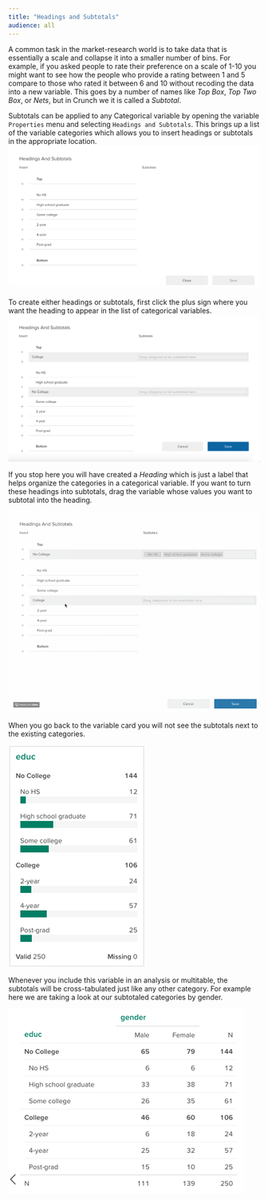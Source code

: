```yaml
---
title: "Headings and Subtotals"
audience: all
---
```


A common task in the market-research world is to take data that is essentially a scale and collapse it into a smaller number of bins. For example, if you asked people to rate their preference on a scale of 1-10 you might want to see how the people who provide a rating between 1 and 5 compare to those who rated it between 6 and 10 without recoding the data into a new variable. This goes by a number of names like _Top Box_, _Top Two Box_, or _Nets_, but in Crunch we it is called a _Subtotal_. 

Subtotals can be applied to any Categorical variable by opening the variable `Properties` menu and selecting `Headings and Subtotals`. This brings up a list of the variable categories which allows you to insert headings or subtotals in the appropriate location. 
![](images/headings1.png)

To create either headings or subtotals, first click the plus sign where you want the heading to appear in the list of categorical variables. 
![](images/headings2.png)

If you stop here you will have created a _Heading_ which is just a label that helps organize the categories in a categorical variable. If you want to turn these headings into subtotals, drag the variable whose values you want to subtotal into the heading. 

![](images/headings.gif)

When you go back to the variable card you will not see the subtotals next to the existing categories. 

![](images/headings3.png)

Whenever you include this variable in an analysis or multitable, the subtotals will be cross-tabulated just like any other category. For example here we are taking a look at our subtotaled categories by gender.  

![](images/headings4.png)
